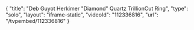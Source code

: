{
    "title": "Deb Guyot Herkimer \"Diamond\" Quartz TrillionCut Ring",
    "type": "solo",
    "layout": "iframe-static",
    "videoId": "112336816",
    "url": "\/tvpembed\/112336816"
}